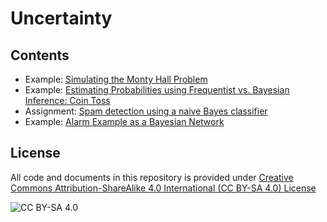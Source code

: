 # Uncertainty

## Contents

* Example: [Simulating the Monty Hall Problem](https://nbviewer.jupyter.org/github/mhahsler/CS7320-AI/blob/master/Uncertainty/Monty_Hall_problem.ipynb)
* Example: [Estimating Probabilities using Frequentist vs. Bayesian Inference: Coin Toss](https://nbviewer.jupyter.org/github/mhahsler/CS7320-AI/blob/master/Uncertainty/Frequentist_vs_Bayesian.ipynb)
* Assignment: [Spam detection using a naive Bayes classifier](https://nbviewer.jupyter.org/github/mhahsler/CS7320-AI/blob/master/Uncertainty/Naive_Bayes_classifier.ipynb)
* Example: [Alarm Example as a Bayesian Network](https://nbviewer.jupyter.org/github/mhahsler/CS7320-AI/blob/master/Uncertainty/Bayes_Network_Alarm.ipynb)

## License
All code and documents in this repository is provided under [Creative Commons Attribution-ShareAlike 4.0 International (CC BY-SA 4.0) License](https://creativecommons.org/licenses/by-sa/4.0/)

![CC BY-SA 4.0](https://licensebuttons.net/l/by-sa/3.0/88x31.png)

```python

```
